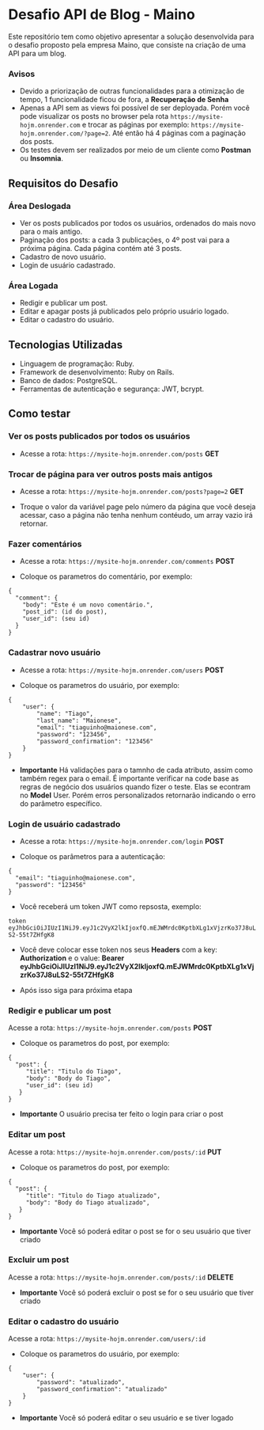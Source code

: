 # Desafio API de Blog - Maino

Este repositório tem como objetivo apresentar a solução desenvolvida para o desafio proposto pela empresa Maino, que consiste na criação de uma API para um blog.

### Avisos

- Devido a priorização de outras funcionalidades para a otimização de tempo, 1 funcionalidade ficou de fora, a **Recuperação de Senha**
- Apenas a API sem as views foi possível de ser deployada. Porém você pode visualizar os posts no browser pela rota `https://mysite-hojm.onrender.com` e trocar as páginas por exemplo: `https://mysite-hojm.onrender.com/?page=2`. Até então há 4 páginas com a paginação dos posts.
- Os testes devem ser realizados por meio de um cliente como **Postman** ou **Insomnia**.

## Requisitos do Desafio

### Área Deslogada

- Ver os posts publicados por todos os usuários, ordenados do mais novo para o mais antigo.
- Paginação dos posts: a cada 3 publicações, o 4º post vai para a próxima página. Cada página contém até 3 posts.
- Cadastro de novo usuário.
- Login de usuário cadastrado.

### Área Logada

- Redigir e publicar um post.
- Editar e apagar posts já publicados pelo próprio usuário logado.
- Editar o cadastro do usuário.

## Tecnologias Utilizadas

- Linguagem de programação: Ruby.
- Framework de desenvolvimento: Ruby on Rails.
- Banco de dados: PostgreSQL.
- Ferramentas de autenticação e segurança: JWT, bcrypt.

## Como testar

### Ver os posts publicados por todos os usuários

- Acesse a rota: `https://mysite-hojm.onrender.com/posts` **GET**

### Trocar de página para ver outros posts mais antigos

- Acesse a rota: `https://mysite-hojm.onrender.com/posts?page=2` **GET**

- Troque o valor da variável page pelo número da página que você deseja acessar, caso a página não tenha nenhum contéudo, um array vazio irá retornar.

### Fazer comentários

- Acesse a rota: `https://mysite-hojm.onrender.com/comments` **POST**

- Coloque os parametros do comentário, por exemplo:
```
{
  "comment": {
    "body": "Este é um novo comentário.",
    "post_id": (id do post),
    "user_id": (seu id)
  }
}
```

### Cadastrar novo usuário

- Acesse a rota: `https://mysite-hojm.onrender.com/users` **POST**

- Coloque os parametros do usuário, por exemplo:
```
{
    "user": {
        "name": "Tiago",
        "last_name": "Maionese",
        "email": "tiaguinho@maionese.com",
        "password": "123456",
        "password_confirmation": "123456"
    }
}
```
- **Importante** Há validações para o tamnho de cada atributo, assim como também regex para o email. É importante verificar na code base as regras de negócio dos usuários quando fizer o teste. Elas se econtram no **Model** User. Porém erros personalizados retornarão indicando o erro do parâmetro específico.

### Login de usuário cadastrado

 - Acesse a rota: `https://mysite-hojm.onrender.com/login` **POST**

- Coloque os parâmetros para a autenticação:
```
{
  "email": "tiaguinho@maionese.com",
  "password": "123456"
}
```
- Você receberá um token JWT como repsosta, exemplo: 

```token eyJhbGciOiJIUzI1NiJ9.eyJ1c2VyX2lkIjoxfQ.mEJWMrdc0KptbXLg1xVjzrKo37J8uLS2-55t7ZHfgK8 ```

- Você deve colocar esse token nos seus **Headers** com a key: **Authorization** e o value: **Bearer eyJhbGciOiJIUzI1NiJ9.eyJ1c2VyX2lkIjoxfQ.mEJWMrdc0KptbXLg1xVjzrKo37J8uLS2-55t7ZHfgK8**

 - Após isso siga para próxima etapa

### Redigir e publicar um post

 Acesse a rota: `https://mysite-hojm.onrender.com/posts` **POST**

- Coloque os parametros do post, por exemplo:
```
{
  "post": {
     "title": "Titulo do Tiago",
     "body": "Body do Tiago",
     "user_id": (seu id)
   }
}

```
- **Importante** O usuário precisa ter feito o login para criar o post

### Editar um post

Acesse a rota: `https://mysite-hojm.onrender.com/posts/:id` **PUT**

- Coloque os parametros do post, por exemplo:
```
{
  "post": {
     "title": "Titulo do Tiago atualizado",
     "body": "Body do Tiago atualizado",
   }
}

```

- **Importante** Você só poderá editar o post se for o seu usuário que tiver criado

### Excluir um post

Acesse a rota: `https://mysite-hojm.onrender.com/posts/:id` **DELETE**

- **Importante** Você só poderá excluir o post se for o seu usuário que tiver criado

### Editar o cadastro do usuário

Acesse a rota: `https://mysite-hojm.onrender.com/users/:id`

- Coloque os parametros do usuário, por exemplo:

```
{
    "user": {
        "password": "atualizado",
        "password_confirmation": "atualizado"
    }
}
```

- **Importante** Você só poderá editar o seu usuário e se tiver logado
